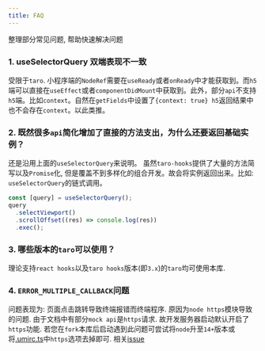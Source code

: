 ```yaml
---
title: FAQ
---
```


<Alert type="info">
  整理部分常见问题, 帮助快速解决问题
</Alert>

### 1. useSelectorQuery 双端表现不一致

受限于`taro`. 小程序端的`NodeRef`需要在`useReady`或者`onReady`中才能获取到。而`h5`端可以直接在`useEffect`或者`componentDidMount`中获取到。此外，部分`api`不支持`h5`端。比如`context`。自然在`getFields`中设置了`{context: true} h5`返回结果中也不会存在`context`。以此类推。

### 2. 既然很多`api`简化增加了直接的方法支出，为什么还要返回基础实例？

还是沿用上面的`useSelectorQuery`来说明。 虽然`taro-hooks`提供了大量的方法简写以及`Promise`化, 但是覆盖不到多样化的组合开发。故会将实例返回出来。比如: `useSelectorQuery`的链式调用。

```javascript
const [query] = useSelectorQuery();
query
  .selectViewport()
  .scrollOffset((res) => console.log(res))
  .exec();
```

### 3. 哪些版本的`taro`可以使用？

理论支持`react hooks`以及`taro hooks`版本(即`3.x`)的`taro`均可使用本库.

### 4. `ERROR_MULTIPLE_CALLBACK`问题

问题表现为: 页面点击跳转导致终端报错而终端程序. 原因为`node https`模块导致的问题. 由于文档中有部分`mock api`是`https`请求. 故开发服务器启动默认开启了`https`功能. 若您在`fork`本库后启动遇到此问题可尝试将`node`升至`14+`版本或将[.umirc.ts](https://github.com/innocces/taro-hooks/blob/main/.umirc.ts#L18)中`https`选项去掉即可. 相关[issue](https://github.com/umijs/umi/issues/5901)
